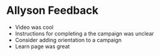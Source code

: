 # Allyson Feedback

- Video was cool
- Instructions for completing a the campaign was unclear
- Consider adding orientation to a campaign
- Learn page was great